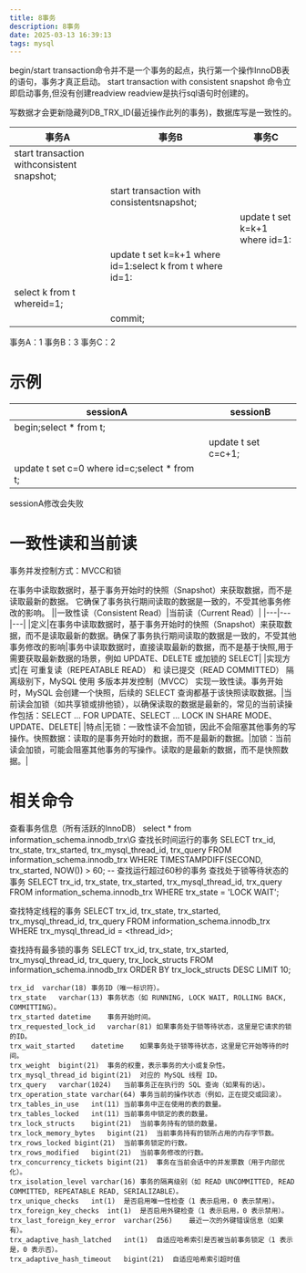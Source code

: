 ```yaml
---
title: 8事务
description: 8事务
date: 2025-03-13 16:39:13
tags: mysql
---
```

begin/start transaction命令并不是一个事务的起点，执行第一个操作InnoDB表的语句，事务才真正启动。
start transaction with consistent snapshot 命令立即启动事务,但没有创建readview
readview是执行sql语句时创建的。

写数据才会更新隐藏列DB_TRX_ID(最近操作此列的事务)，数据库写是一致性的。


|事务A|事务B|事务C|
|---|---|---|
|start transaction withconsistent snapshot;|||
||start transaction with consistentsnapshot;||
|||update t set k=k+1 where id=1:|
||update t set k=k+1 where id=1:select k from t where id=1:||
|select k from t whereid=1;|||
||commit;||

事务A：1
事务B：3
事务C：2

# 示例
|sessionA|sessionB|
|---|---|
|begin;select * from t;||
||update t set c=c+1;|
|update t set c=0 where id=c;select * from t;||

sessionA修改会失败

# 一致性读和当前读

事务并发控制方式：MVCC和锁

在事务中读取数据时，基于事务开始时的快照（Snapshot）来获取数据，而不是读取最新的数据。
它确保了事务执行期间读取的数据是一致的，不受其他事务修改的影响。
||一致性读（Consistent Read）|当前读（Current Read）|
|---|---|---|
|定义|在事务中读取数据时，基于事务开始时的快照（Snapshot）来获取数据，而不是读取最新的数据。确保了事务执行期间读取的数据是一致的，不受其他事务修改的影响|事务中读取数据时，直接读取最新的数据，而不是基于快照,用于需要获取最新数据的场景，例如 UPDATE、DELETE 或加锁的 SELECT|
|实现方式|在 可重复读（REPEATABLE READ） 和 读已提交（READ COMMITTED） 隔离级别下，MySQL 使用 多版本并发控制（MVCC） 实现一致性读。事务开始时，MySQL 会创建一个快照，后续的 SELECT 查询都基于该快照读取数据。|当前读会加锁（如共享锁或排他锁），以确保读取的数据是最新的，常见的当前读操作包括：SELECT ... FOR UPDATE、SELECT ... LOCK IN SHARE MODE、UPDATE、DELETE|
|特点|无锁：一致性读不会加锁，因此不会阻塞其他事务的写操作。快照数据：读取的是事务开始时的数据，而不是最新的数据。|加锁：当前读会加锁，可能会阻塞其他事务的写操作。读取的是最新的数据，而不是快照数据。|


# 相关命令
查看事务信息（所有活跃的InnoDB）
select * from information_schema.innodb_trx\G
查找长时间运行的事务
SELECT trx_id, trx_state, trx_started, trx_mysql_thread_id, trx_query 
FROM information_schema.innodb_trx 
WHERE TIMESTAMPDIFF(SECOND, trx_started, NOW()) > 60; -- 查找运行超过60秒的事务
查找处于锁等待状态的事务
SELECT trx_id, trx_state, trx_started, trx_mysql_thread_id, trx_query 
FROM information_schema.innodb_trx 
WHERE trx_state = 'LOCK WAIT';

查找特定线程的事务
SELECT trx_id, trx_state, trx_started, trx_mysql_thread_id, trx_query 
FROM information_schema.innodb_trx 
WHERE trx_mysql_thread_id = <thread_id>;

查找持有最多锁的事务
SELECT trx_id, trx_state, trx_started, trx_mysql_thread_id, trx_query, trx_lock_structs 
FROM information_schema.innodb_trx 
ORDER BY trx_lock_structs DESC 
LIMIT 10;

```
trx_id	varchar(18)	事务ID（唯一标识符）。
trx_state	varchar(13)	事务状态（如 RUNNING, LOCK WAIT, ROLLING BACK, COMMITTING）。
trx_started	datetime	事务开始时间。
trx_requested_lock_id	varchar(81)	如果事务处于锁等待状态，这里是它请求的锁的ID。
trx_wait_started	datetime	如果事务处于锁等待状态，这里是它开始等待的时间。
trx_weight	bigint(21)	事务的权重，表示事务的大小或复杂性。
trx_mysql_thread_id	bigint(21)	对应的 MySQL 线程 ID。
trx_query	varchar(1024)	当前事务正在执行的 SQL 查询（如果有的话）。
trx_operation_state	varchar(64)	事务当前的操作状态（例如，正在提交或回滚）。
trx_tables_in_use	int(11)	当前事务中正在使用的表的数量。
trx_tables_locked	int(11)	当前事务中锁定的表的数量。
trx_lock_structs	bigint(21)	当前事务持有的锁的数量。
trx_lock_memory_bytes	bigint(21)	当前事务持有的锁所占用的内存字节数。
trx_rows_locked	bigint(21)	当前事务锁定的行数。
trx_rows_modified	bigint(21)	当前事务修改的行数。
trx_concurrency_tickets	bigint(21)	事务在当前会话中的并发票数（用于内部优化）。
trx_isolation_level	varchar(16)	事务的隔离级别（如 READ UNCOMMITTED, READ COMMITTED, REPEATABLE READ, SERIALIZABLE）。
trx_unique_checks	int(1)	是否启用唯一性检查（1 表示启用，0 表示禁用）。
trx_foreign_key_checks	int(1)	是否启用外键检查（1 表示启用，0 表示禁用）。
trx_last_foreign_key_error	varchar(256)	最近一次的外键错误信息（如果有）。
trx_adaptive_hash_latched	int(1)	自适应哈希索引是否被当前事务锁定（1 表示是，0 表示否）。
trx_adaptive_hash_timeout	bigint(21)	自适应哈希索引超时值
```